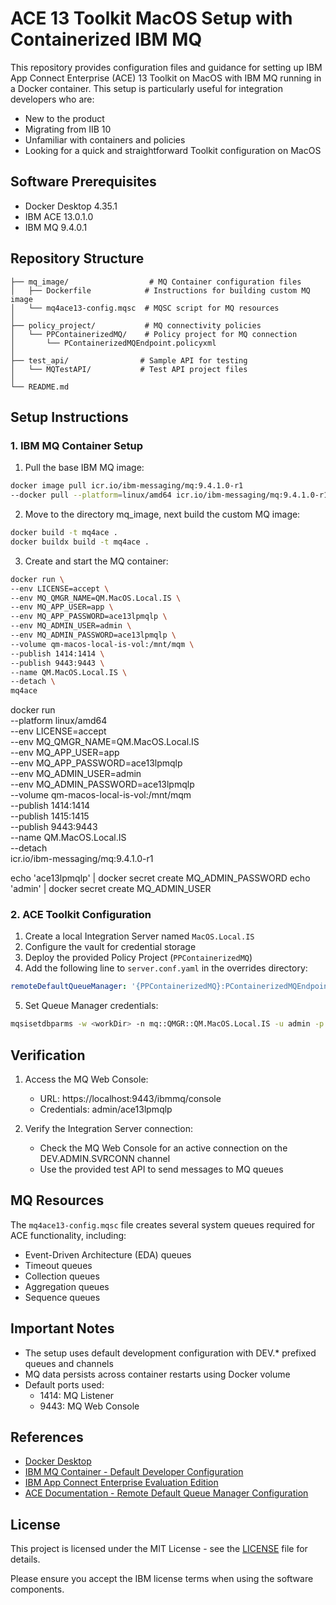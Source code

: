 # ACE 13 Toolkit MacOS Setup with Containerized IBM MQ

This repository provides configuration files and guidance for setting up IBM App Connect Enterprise (ACE) 13 Toolkit on MacOS with IBM MQ running in a Docker container. This setup is particularly useful for integration developers who are:
- New to the product
- Migrating from IIB 10
- Unfamiliar with containers and policies
- Looking for a quick and straightforward Toolkit configuration on MacOS

## Software Prerequisites

- Docker Desktop 4.35.1
- IBM ACE 13.0.1.0
- IBM MQ 9.4.0.1

## Repository Structure

```
├── mq_image/                  # MQ Container configuration files
│   ├── Dockerfile            # Instructions for building custom MQ image
│   └── mq4ace13-config.mqsc  # MQSC script for MQ resources
│
├── policy_project/           # MQ connectivity policies
│   └── PPContainerizedMQ/    # Policy project for MQ connection
│       └── PContainerizedMQEndpoint.policyxml
│
├── test_api/                # Sample API for testing
│   └── MQTestAPI/           # Test API project files
│
└── README.md
```

## Setup Instructions

### 1. IBM MQ Container Setup

1. Pull the base IBM MQ image:
```bash
docker image pull icr.io/ibm-messaging/mq:9.4.1.0-r1
--docker pull --platform=linux/amd64 icr.io/ibm-messaging/mq:9.4.1.0-r1
```

2. Move to the directory mq_image, next build the custom MQ image:
```bash
docker build -t mq4ace .
docker buildx build -t mq4ace .
```

3. Create and start the MQ container:
```bash
docker run \
--env LICENSE=accept \
--env MQ_QMGR_NAME=QM.MacOS.Local.IS \
--env MQ_APP_USER=app \
--env MQ_APP_PASSWORD=ace13lpmqlp \
--env MQ_ADMIN_USER=admin \
--env MQ_ADMIN_PASSWORD=ace13lpmqlp \
--volume qm-macos-local-is-vol:/mnt/mqm \
--publish 1414:1414 \
--publish 9443:9443 \
--name QM.MacOS.Local.IS \
--detach \
mq4ace
```
docker run \
--platform linux/amd64 \
--env LICENSE=accept \
--env MQ_QMGR_NAME=QM.MacOS.Local.IS \
--env MQ_APP_USER=app \
--env MQ_APP_PASSWORD=ace13lpmqlp \
--env MQ_ADMIN_USER=admin \
--env MQ_ADMIN_PASSWORD=ace13lpmqlp \
--volume qm-macos-local-is-vol:/mnt/mqm \
--publish 1414:1414 \
--publish 1415:1415 \
--publish 9443:9443 \
--name QM.MacOS.Local.IS \
--detach \
icr.io/ibm-messaging/mq:9.4.1.0-r1

echo 'ace13lpmqlp' | docker secret create MQ_ADMIN_PASSWORD
echo 'admin' | docker secret create MQ_ADMIN_USER


### 2. ACE Toolkit Configuration

1. Create a local Integration Server named `MacOS.Local.IS`
2. Configure the vault for credential storage
3. Deploy the provided Policy Project (`PPContainerizedMQ`)
4. Add the following line to `server.conf.yaml` in the overrides directory:
```yaml
remoteDefaultQueueManager: '{PPContainerizedMQ}:PContainerizedMQEndpoint'
```

5. Set Queue Manager credentials:
```bash
mqsisetdbparms -w <workDir> -n mq::QMGR::QM.MacOS.Local.IS -u admin -p ace13lpmqlp
```

## Verification

1. Access the MQ Web Console:
   - URL: https://localhost:9443/ibmmq/console
   - Credentials: admin/ace13lpmqlp

2. Verify the Integration Server connection:
   - Check the MQ Web Console for an active connection on the DEV.ADMIN.SVRCONN channel
   - Use the provided test API to send messages to MQ queues

## MQ Resources

The `mq4ace13-config.mqsc` file creates several system queues required for ACE functionality, including:
- Event-Driven Architecture (EDA) queues
- Timeout queues
- Collection queues
- Aggregation queues
- Sequence queues

## Important Notes

- The setup uses default development configuration with DEV.* prefixed queues and channels
- MQ data persists across container restarts using Docker volume
- Default ports used:
  - 1414: MQ Listener
  - 9443: MQ Web Console

## References

- [Docker Desktop](https://www.docker.com/products/docker-desktop/)
- [IBM MQ Container - Default Developer Configuration](https://github.com/ibm-messaging/mq-container/blob/master/docs/developer-config.md)
- [IBM App Connect Enterprise Evaluation Edition](https://www.ibm.com/resources/mrs/assets?source=swg-wmbfd)
- [ACE Documentation - Remote Default Queue Manager Configuration](https://www.ibm.com/docs/en/app-connect/13.0?topic=ccm-configuring-integration-server-use-remote-default-queue-manager)

## License

This project is licensed under the MIT License - see the [LICENSE](../../../LICENSE) file for details.

Please ensure you accept the IBM license terms when using the software components.
